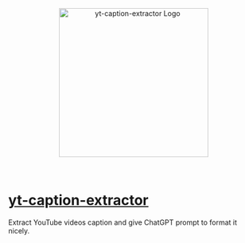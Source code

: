 <br>
<br>
<p align="center"><a href="#yt-caption-extractor"><img src="/logo.svg" width="300" alt="yt-caption-extractor Logo"></a></p>
<br>

# [yt-caption-extractor](https://yt-movie-script-extractor.netlify.app/)

Extract YouTube videos caption and give ChatGPT prompt to format it nicely. 
